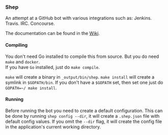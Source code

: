### Shep

An attempt at a GitHub bot with various integrations such as: Jenkins.  Travis.
IRC. Concourse.

The documentation can be found in the
[Wiki](https://github.com/PI-Victor/shep/wiki).

#### Compiling
You don't need Go installed to compile this from source. But you do need `make`
and `docker`.  
If you have `Go` installed, just do `make compile`.  

`make` will create a binary in `_output/bin/shep`. `make install` will create a
symlink in `$GOPATH/bin`. If you don't have a `$GOPATH` set, then set one just do `GOPATH=~/ make install`.  


#### Running

Before running the bot you need to create a default configuration. This can be
done by running `shep config --dir`, it will create a `.shep.json` file with
default config values. If you omit the `--dir` flag, it will create the config
file in the application's current working directory.  
